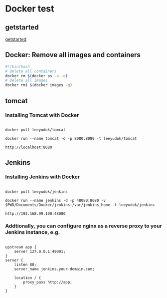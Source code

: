 # Docker test

## getstarted
[getstarted](https://docs.docker.com/engine/getstarted/step_six/)


## Docker: Remove all images and containers

```sh
#!/bin/bash
# Delete all containers
docker rm $(docker ps -a -q)
# Delete all images
docker rmi $(docker images -q)
```

## tomcat

### Installing Tomcat with Docker
<pre><code>
docker pull leeyudok/tomcat

docker run --name tomcat -d -p 8080:8080 -t leeyudok/tomcat 

http://localhost:8080
</code></pre>


## Jenkins

### Installing Jenkins with Docker
<pre><code>
docker pull leeyudok/jenkins

docker run --name jenkins -d -p 48080:8080 -v $PWD/Documents/Docker/jenkins:/var/jenkins_home -t leeyudok/jenkins 

http://192.168.99.100:48080
</code></pre>

### Addtionally, you can configure nginx as a reverse proxy to your Jenkins instance, e.g.
<pre><code>
upstream app {
    server 127.0.0.1:49001;
}
server {
    listen 80;
    server_name jenkins.your-domain.com;

    location / {
        proxy_pass http://app;
    }
}
</code></pre>

